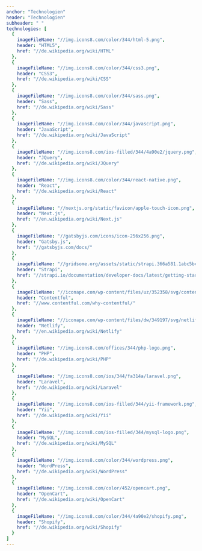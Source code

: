 ```yaml
---
anchor: "Technologien"
header: "Technologien"
subheader: " "
technologies: [
  {
    imageFileName: "//img.icons8.com/color/344/html-5.png",
    header: "HTML5",
    href: "//de.wikipedia.org/wiki/HTML"
  },
  {
    imageFileName: "//img.icons8.com/color/344/css3.png",
    header: "CSS3",
    href: "//de.wikipedia.org/wiki/CSS"
  },
  {
    imageFileName: "//img.icons8.com/color/344/sass.png",
    header: "Sass",
    href: "//de.wikipedia.org/wiki/Sass"
  },
  {
    imageFileName: "//img.icons8.com/color/344/javascript.png",
    header: "JavaScript",
    href: "//de.wikipedia.org/wiki/JavaScript"
  },
  {
    imageFileName: "//img.icons8.com/ios-filled/344/4a90e2/jquery.png",
    header: "JQuery",
    href: "//de.wikipedia.org/wiki/JQuery"
  },
  {
    imageFileName: "//img.icons8.com/color/344/react-native.png",
    header: "React",
    href: "//de.wikipedia.org/wiki/React"
  },
  {
    imageFileName: "//nextjs.org/static/favicon/apple-touch-icon.png",
    header: "Next.js",
    href: "//en.wikipedia.org/wiki/Next.js"
  },
  {
    imageFileName: "//gatsbyjs.com/icons/icon-256x256.png",
    header: "Gatsby.js",
    href: "//gatsbyjs.com/docs/"
  },
  {
    imageFileName: "//gridsome.org/assets/static/strapi.366a581.1abc5bcb9f6bf2c958851189dc3d28df.svg",
    header: "Strapi",
    href: "//strapi.io/documentation/developer-docs/latest/getting-started/introduction.html"
  },
  {
    imageFileName: "//iconape.com/wp-content/files/uz/352358/svg/contentful-seeklogo.com.svg",
    header: "Contentful",
    href: "//www.contentful.com/why-contentful/"
  },
  {
    imageFileName: "//iconape.com/wp-content/files/dw/349197/svg/netlify-seeklogo.com.svg",
    header: "Netlify",
    href: "//en.wikipedia.org/wiki/Netlify"
  },
  {
    imageFileName: "//img.icons8.com/offices/344/php-logo.png",
    header: "PHP",
    href: "//de.wikipedia.org/wiki/PHP"
  },
  {
    imageFileName: "//img.icons8.com/ios/344/fa314a/laravel.png",
    header: "Laravel",
    href: "//de.wikipedia.org/wiki/Laravel"
  },
  {
    imageFileName: "//img.icons8.com/ios-filled/344/yii-framework.png",
    header: "Yii",
    href: "//de.wikipedia.org/wiki/Yii"
  },
  {
    imageFileName: "//img.icons8.com/ios-filled/344/mysql-logo.png",
    header: "MySQL",
    href: "//de.wikipedia.org/wiki/MySQL"
  },
  {
    imageFileName: "//img.icons8.com/color/344/wordpress.png",
    header: "WordPress",
    href: "//de.wikipedia.org/wiki/WordPress"
  },
  {
    imageFileName: "//img.icons8.com/color/452/opencart.png",
    header: "OpenCart",
    href: "//de.wikipedia.org/wiki/OpenCart"
  },
  {
    imageFileName: "//img.icons8.com/color/344/4a90e2/shopify.png",
    header: "Shopify",
    href: "//de.wikipedia.org/wiki/Shopify"
  }
]
---
```

